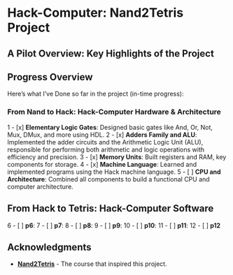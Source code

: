 # Hack-Computer: Nand2Tetris Project
<!-- Summary -->

## A Pilot Overview: Key Highlights of the Project
<!-- explaining the each part in simple way -->

## Progress Overview
Here’s what I’ve Done so far in the project (in-time progress):

### From Nand to Hack: Hack-Computer Hardware & Architecture
1 - [x] **Elementary Logic Gates**: Designed basic gates like And, Or, Not, Mux, DMux, and more using HDL.
2 - [x] **Adders Family and ALU**: Implemented the adder circuits and the Arithmetic Logic Unit (ALU), responsible for performing both arithmetic and logic operations with efficiency and precision.
3 - [x] **Memory Units**: Built registers and RAM, key components for storage.
4 - [x] **Machine Language**: Learned and implemented programs using the Hack machine language.
5 - [ ] **CPU and Architecture**: Combined all components to build a functional CPU and computer architecture.

## From Hack to Tetris: Hack-Computer Software
6 - [ ] **p6**:
7 - [ ] **p7**:
8 - [ ] **p8**:
9 - [ ] **p9**:
10 - [ ] **p10**:
11 - [ ] **p11**:
12 - [ ] **p12**


## Acknowledgments

- [**Nand2Tetris**](https://www.nand2tetris.org/) - The course that inspired this project.